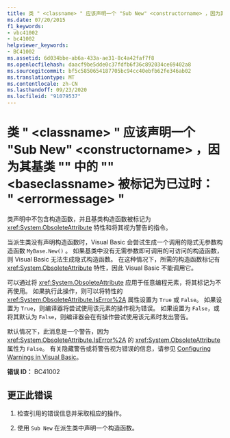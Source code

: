 ```yaml
---
title: 类 " <classname> " 应该声明一个 "Sub New" <constructorname> ，因为其基类 "" 中的 "" <baseclassname> 被标记为已过时： " <errormessage> "
ms.date: 07/20/2015
f1_keywords:
- vbc41002
- bc41002
helpviewer_keywords:
- BC41002
ms.assetid: 6d034bbe-ab6a-433a-ae31-8c4a42faf7f8
ms.openlocfilehash: daacf9be5dde0c37fdfb6f36c892034ce69402a8
ms.sourcegitcommit: bf5c5850654187705bc94cc40ebfb62fe346ab02
ms.translationtype: MT
ms.contentlocale: zh-CN
ms.lasthandoff: 09/23/2020
ms.locfileid: "91079537"
---
```

# <a name="class-classname-should-declare-a-sub-new-because-the-constructorname-in-its-base-class-baseclassname-is-marked-obsolete-errormessage"></a>类 " \<classname> " 应该声明一个 "Sub New" \<constructorname> ，因为其基类 "" 中的 "" \<baseclassname> 被标记为已过时： " \<errormessage> "

类声明中不包含构造函数，并且基类构造函数被标记为 <xref:System.ObsoleteAttribute> 特性和将其视为警告的指令。  
  
 当派生类没有声明构造函数时，Visual Basic 会尝试生成一个调用的隐式无参数构造函数 `MyBase.New()` 。 如果基类中没有无需参数即可调用的可访问的构造函数，则 Visual Basic 无法生成隐式构造函数。 在这种情况下，所需的构造函数标记有 <xref:System.ObsoleteAttribute> 特性，因此 Visual Basic 不能调用它。  
  
 可以通过将 <xref:System.ObsoleteAttribute> 应用于任意编程元素，将其标记为不再使用。 如果执行此操作，则可以将特性的 <xref:System.ObsoleteAttribute.IsError%2A> 属性设置为 `True` 或 `False`。 如果设置为 `True`，则编译器将尝试使用该元素的操作视为错误。 如果设置为 `False`，或将其默认为 `False`，则编译器会在有操作尝试使用该元素时发出警告。  
  
 默认情况下，此消息是一个警告，因为 <xref:System.ObsoleteAttribute.IsError%2A> 的 <xref:System.ObsoleteAttribute> 属性为 `False`。 有关隐藏警告或将警告视为错误的信息，请参见 [Configuring Warnings in Visual Basic](/visualstudio/ide/configuring-warnings-in-visual-basic)。  
  
 **错误 ID：** BC41002  
  
## <a name="to-correct-this-error"></a>更正此错误  
  
1. 检查引用的错误信息并采取相应的操作。  
  
2. 使用 `Sub New` 在派生类中声明一个构造函数。
